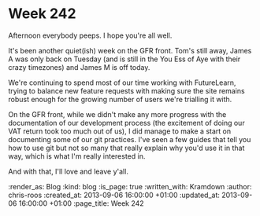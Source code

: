 Week 242
========

Afternoon everybody peeps. I hope you're all well.

It's been another quiet(ish) week on the GFR front. Tom's still away, James A was only back on Tuesday (and is still in the You Ess of Aye with their crazy timezones) and James M is off today.

We're continuing to spend most of our time working with FutureLearn, trying to balance new feature requests with making sure the site remains robust enough for the growing number of users we're trialling it with.

On the GFR front, while we didn't make any more progress with the documentation of our development process (the excitement of doing our VAT return took too much out of us), I did manage to make a start on documenting some of our git practices. I've seen a few guides that tell you how to use git but not so many that really explain why you'd use it in that way, which is what I'm really interested in.

And with that, I'll love and leave y'all.

:render_as: Blog
:kind: blog
:is_page: true
:written_with: Kramdown
:author: chris-roos
:created_at: 2013-09-06 16:00:00 +01:00
:updated_at: 2013-09-06 16:00:00 +01:00
:page_title: Week 242
